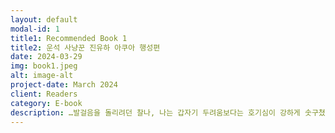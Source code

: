 ```yaml
---
layout: default
modal-id: 1
title1: Recommended Book 1
title2: 운석 사냥꾼 진유하 아쿠아 행성편
date: 2024-03-29
img: book1.jpeg
alt: image-alt
project-date: March 2024
client: Readers
category: E-book
description: …발걸음을 돌리려던 찰나, 나는 갑자기 두려움보다는 호기심이 강하게 솟구쳤다. 결국 운석 사냥꾼이 되어 내가 모험의 길을 선택한 것은 아무도 쉽게 보지 못한 미지의 세계를 탐험해 보고 싶었던 마음에서 시작된 것이 아니었나? 진로를 바꾸어 새로운 직업을 선택했었던 그 당시의 나의 초심을 떠올려 보았다. 지난 몇 년 동안 전 세계를 누비며 경험을 쌓아온 나는, 이런 불확실한 위험에도 발길을 돌려야 할 만큼 나약하지 않을 것이다. 나의 탐구 본능을 무시하고 등을 돌리기에는 무언가 엄청난 것이 안에 있을 거라는 강한 확신이 들었다. 나는 나도 모르게 발걸음을 돌려 통로 쪽으로 향했다… <br/><br/>20XX년, 한국. 진유하는 운석을 채취해 파는 일을 하는 '운석 사냥꾼'이다. 어느 날, 운석이 떨어졌을 것이라는 신호음을 듣고 인공지능 비서 프리멀과 함께 우유트 사막으로 향한다. 하지만 아무리 찾아도 운석은커녕 아무것도 보이지 않는데∙∙∙. 도대체 어떻게 된 영문일까? 지구의 환경 문제를 해결하기 위한 가설을 담은 SF 소설. <br/><br/>저자 ｜ 이은조, 박정빈<br/><br/>편집 ｜ 이은조, 박정빈<br/><br/>표지 디자인 ｜ 이은조<br/><br/>삽화 ｜ 이은조<br/><br/>펴낸이 ｜ 이은조<br/><br/>발행일 ｜ 2024년 3월 29일<br/><br/>가격 ｜ 8,000원<br/><br/>관련 키워드 ｜ SF, SF소설, 과학, 소설, 환경, 외계인, 모험
---
```

